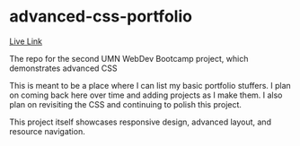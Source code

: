 # advanced-css-portfolio

[Live Link](https://joepshoulak.github.io/advanced-css-portfolio/)

The repo for the second UMN WebDev Bootcamp project, which demonstrates advanced CSS


This is meant to be a place where I can list my basic portfolio stuffers. I plan on coming back here over time and adding projects as I make them. I also plan on revisiting the CSS and continuing to polish this project. 

This project itself showcases responsive design, advanced layout, and resource navigation. 
